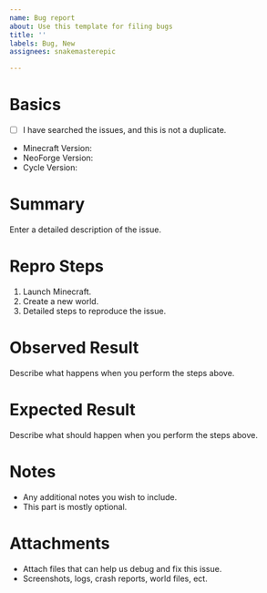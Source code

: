 ```yaml
---
name: Bug report
about: Use this template for filing bugs
title: ''
labels: Bug, New
assignees: snakemasterepic

---
```


# Basics
- [ ] I have searched the issues, and this is not a duplicate.
 - Minecraft Version:
 - NeoForge Version: 
 - Cycle Version: 
# Summary
Enter a detailed description of the issue.
# Repro Steps
1. Launch Minecraft.
2. Create a new world.
3. Detailed steps to reproduce the issue.
# Observed Result
Describe what happens  when you perform the steps above.
# Expected Result
Describe what should happen when you perform the steps above.
# Notes
- Any additional notes you wish to include.
- This part is mostly optional.
# Attachments
- Attach files that can help us debug and fix this issue.
- Screenshots, logs, crash reports, world files, ect.
